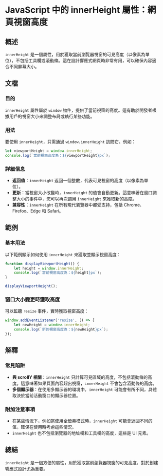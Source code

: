 <!--
Meta Description: # JavaScript 中的 innerHeight 屬性：網頁視窗高度 ## 概述 `innerHeight` 是一個屬性，用於獲取當前瀏覽器視窗的可見高度（以像素為單位），不包括工具欄或滾動條。這在設計響應式網頁時非常有用，可以確保內容適合不同屏幕大小。 ## 文檔 ### 目的 `inner...
Meta Keywords: innerheight, window, javascript, let, console
-->

# JavaScript 中的 innerHeight 屬性：網頁視窗高度

## 概述
`innerHeight` 是一個屬性，用於獲取當前瀏覽器視窗的可見高度（以像素為單位），不包括工具欄或滾動條。這在設計響應式網頁時非常有用，可以確保內容適合不同屏幕大小。

## 文檔
### 目的
`innerHeight` 屬性屬於 `window` 物件，提供了當前視窗的高度。這有助於開發者根據用戶的視窗大小來調整布局或執行某些功能。

### 用法
要使用 `innerHeight`，只需通過 `window.innerHeight` 訪問它。例如：

```javascript
let viewportHeight = window.innerHeight;
console.log(`當前視窗高度為：${viewportHeight}px`);
```

### 詳細信息
- **返回值**：`innerHeight` 返回一個整數，代表可見視窗的高度（以像素為單位）。
- **更新**：當視窗大小改變時，`innerHeight` 的值會自動更新。這意味著在窗口調整大小的事件中，您可以再次調用 `innerHeight` 來獲取新的高度。
- **兼容性**：`innerHeight` 在所有現代瀏覽器中都受支持，包括 Chrome、Firefox、Edge 和 Safari。

## 範例
### 基本用法
以下範例顯示如何使用 `innerHeight` 來獲取並顯示視窗高度：

```javascript
function displayViewportHeight() {
    let height = window.innerHeight;
    console.log(`當前視窗高度為：${height}px`);
}

displayViewportHeight();
```

### 窗口大小變更時獲取高度
可以監聽 `resize` 事件，實時獲取視窗高度：

```javascript
window.addEventListener('resize', () => {
    let newHeight = window.innerHeight;
    console.log(`新的視窗高度為：${newHeight}px`);
});
```

## 解釋
### 常見陷阱
- **與 scrollY 相關**：`innerHeight` 只計算可見區域的高度，不包括滾動條的高度。這意味著如果頁面內容超出視窗，`innerHeight` 不會包含滾動條的高度。
- **多個顯示器**：在使用多顯示器的環境中，`innerHeight` 可能會有所不同，具體取決於當前活動窗口的顯示器位置。

### 附加注意事項
- 在某些情況下，例如當使用全螢幕模式時，`innerHeight` 可能會返回不同的值。確保在使用時考慮這些情況。
- `innerHeight` 也不包括瀏覽器的地址欄和工具欄的高度，這些是 UI 元素。

## 總結
`innerHeight` 是一個方便的屬性，用於獲取當前瀏覽器視窗的可見高度，對於創建響應式設計尤為重要。